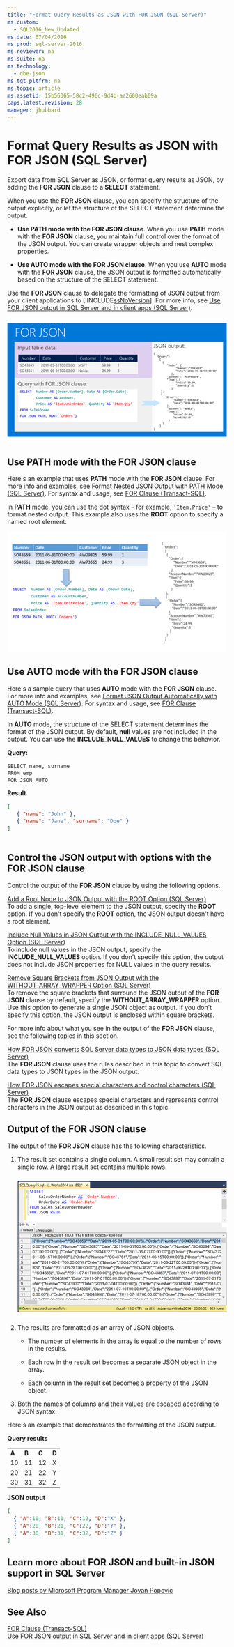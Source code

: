 ```yaml
---
title: "Format Query Results as JSON with FOR JSON (SQL Server)"
ms.custom: 
  - SQL2016_New_Updated
ms.date: 07/04/2016
ms.prod: sql-server-2016
ms.reviewer: na
ms.suite: na
ms.technology: 
  - dbe-json
ms.tgt_pltfrm: na
ms.topic: article
ms.assetid: 15b56365-58c2-496c-9d4b-aa2600eab09a
caps.latest.revision: 28
manager: jhubbard
---
```

# Format Query Results as JSON with FOR JSON (SQL Server)
Export data from SQL Server as JSON, or format query results as JSON,  by adding the **FOR JSON** clause to a **SELECT** statement.  
  
 When you use the **FOR JSON** clause, you can specify the structure of the output explicitly, or let the structure of the SELECT statement determine the output.  
  
-   **Use PATH mode with the FOR JSON clause**. When you use **PATH** mode with the **FOR JSON** clause, you maintain full control over the format of the JSON output. You can create wrapper objects and nest complex properties.  
  
-   **Use AUTO mode with the FOR JSON clause**. When you use **AUTO** mode with the **FOR JSON** clause, the JSON output is formatted automatically based on the structure of the SELECT statement.  
  
 Use the **FOR JSON** clause to delegate the formatting of JSON output from your client applications to [!INCLUDE[ssNoVersion](../../Topics/TopicNameContainA/includes/ssNoVersion_md.md)]. For more info, see [Use FOR JSON output in SQL Server and in client apps (SQL Server)](../../Topics/TopicNameNotContainA/Use-FOR-JSON-output-in-SQL-Server-and-in-client-apps--SQL-Server-.md).  
  
 ![FOR JSON](../../Topics/TopicNameNotContainA/media/JSONSlides2FORJSON.png "JSONSlides2FORJSON")  
  
## Use PATH mode with the FOR JSON clause  
 Here's an example that uses **PATH** mode with the **FOR JSON** clause. For more info and examples, see [Format Nested JSON Output with PATH Mode (SQL Server)](../../Topics/TopicNameNotContainA/Format-Nested-JSON-Output-with-PATH-Mode--SQL-Server-.md). For syntax and usage, see [FOR Clause (Transact-SQL)](assetId:///08a6f084-8f73-4f2a-bae4-3c7513dc99b9).  
  
 In **PATH** mode, you can use the dot syntax – for example, `'Item.Price'` – to format nested output. This example also uses the **ROOT** option to specify a named root element.  
  
 ![Diagram of flow of FOR JSON output](../../Topics/TopicNameNotContainA/media/FORJSON_example1.png "FORJSON_example1")  
  
## Use AUTO mode with the FOR JSON clause  
 Here's a sample query that uses **AUTO** mode with the **FOR JSON** clause. For more info and examples, see [Format JSON Output Automatically with AUTO Mode (SQL Server)](../../Topics/TopicNameNotContainA/Format-JSON-Output-Automatically-with-AUTO-Mode--SQL-Server-.md). For syntax and usage, see [FOR Clause (Transact-SQL)](assetId:///08a6f084-8f73-4f2a-bae4-3c7513dc99b9).  
  
 In **AUTO** mode, the structure of the SELECT statement determines the format of the JSON output. By default, **null** values are not included in the output. You can use the **INCLUDE_NULL_VALUES** to change this behavior.  
  
 **Query:**  
  
```tsql  
SELECT name, surname  
FROM emp  
FOR JSON AUTO  
```  
  
 **Result**  
  
```json  
[   
   { "name": "John" },  
   { "name": "Jane", "surname": "Doe" }  
]  
  
```  
  
## Control the JSON output with options with the FOR JSON clause  
 Control the output of the **FOR JSON** clause by using the following options.  
  
 [Add a Root Node to JSON Output with the ROOT Option (SQL Server)](../../Topics/TopicNameContainA/Add-a-Root-Node-to-JSON-Output-with-the-ROOT-Option--SQL-Server-.md)  
 To add a single, top-level element to the JSON output, specify the **ROOT** option. If you don't specify the **ROOT** option, the JSON output doesn't have a root element.  
  
 [Include Null Values in JSON Output with the INCLUDE_NULL_VALUES Option (SQL Server)](../../Topics/TopicNameNotContainA/Include-Null-Values-in-JSON-Output-with-the-INCLUDE_NULL_VALUES-Option--SQL-Server-.md)  
 To include null values in the JSON output, specify the **INCLUDE_NULL_VALUES** option. If you don't specify this option, the output does not include JSON properties for NULL values in the query results.  
  
 [Remove Square Brackets from JSON Output with the WITHOUT_ARRAY_WRAPPER Option (SQL Server)](../../Topics/TopicNameNotContainA/Remove-Square-Brackets-from-JSON-Output-with-the-WITHOUT_ARRAY_WRAPPER-Option--SQL-Server-.md)  
 To remove the square brackets that surround the JSON output of the **FOR JSON** clause by default, specify the **WITHOUT_ARRAY_WRAPPER** option. Use this option to generate a single JSON object as output. If you don't specify this option, the JSON output is enclosed within square brackets.  
  
 For more info about what you see in the output of the **FOR JSON** clause, see the following topics in this section.  
  
 [How FOR JSON converts SQL Server data types to JSON data types (SQL Server)](../../Topics/TopicNameNotContainA/How-FOR-JSON-converts-SQL-Server-data-types-to-JSON-data-types--SQL-Server-.md)  
 The **FOR JSON** clause uses the rules described in this topic to convert SQL data types to JSON types in the JSON output.  
  
 [How FOR JSON escapes special characters and control characters (SQL Server)](../../Topics/TopicNameNotContainA/How-FOR-JSON-escapes-special-characters-and-control-characters--SQL-Server-.md)  
 The **FOR JSON** clause escapes special characters and represents control characters in the JSON output as described in this topic.  
  
## Output of the FOR JSON clause  
 The output of the **FOR JSON** clause has the following characteristics.  
  
1.  The result set contains a single column. A small result set may contain a single row. A large result set contains multiple rows.  
  
     ![Example of FOR JSON output](../../Topics/TopicNameNotContainA/media/FORJSON_example2.png "FORJSON_example2")  
  
2.  The results are formatted as an array of JSON objects.  
  
    -   The number of elements in the array is equal to the number of rows in the results.  
  
    -   Each row in the result set becomes a separate JSON object in the array.  
  
    -   Each column in the result set becomes a property of the JSON object.  
  
3.  Both the names of columns and their values are escaped according to JSON syntax.  
  
 Here's an example that demonstrates the formatting of the JSON output.  
  
 **Query results**  
  
|||||  
|-|-|-|-|  
|**A**|**B**|**C**|**D**|  
|10|11|12|X|  
|20|21|22|Y|  
|30|31|32|Z|  
  
 **JSON output**  
  
```json  
[  
  { "A":10, "B":11, "C":12, "D":"X" },  
  { "A":20, "B":21, "C":22, "D":"Y" },  
  { "A":30, "B":31, "C":32, "D":"Z" }  
]  
```  
  
## Learn more about FOR JSON and built-in JSON support in SQL Server  
 [Blog posts by Microsoft Program Manager Jovan Popovic](http://blogs.msdn.com/b/sqlserverstorageengine/archive/tags/json/)  
  
## See Also  
 [FOR Clause (Transact-SQL)](assetId:///08a6f084-8f73-4f2a-bae4-3c7513dc99b9)   
 [Use FOR JSON output in SQL Server and in client apps (SQL Server)](../../Topics/TopicNameNotContainA/Use-FOR-JSON-output-in-SQL-Server-and-in-client-apps--SQL-Server-.md)
